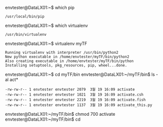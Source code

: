 envtester@DataLX01:~$ which pip
~~~
/usr/local/bin/pip
~~~
envtester@DataLX01:~$ which virtualenv
~~~
/usr/bin/virtualenv
~~~
envtester@DataLX01:~$ virtualenv myTF
~~~
Running virtualenv with interpreter /usr/bin/python2
New python executable in /home/envtester/myTF/bin/python2
Also creating executable in /home/envtester/myTF/bin/python
Installing setuptools, pkg_resources, pip, wheel...done.
~~~
envtester@DataLX01:~$ cd myTF/bin
envtester@DataLX01:~/myTF/bin$ ls -al act*
~~~
-rw-rw-r-- 1 envtester envtester 2079  3월 19 16:09 activate
-rw-rw-r-- 1 envtester envtester 1021  3월 19 16:09 activate.csh
-rw-rw-r-- 1 envtester envtester 2219  3월 19 16:09 activate.fish
-rw-rw-r-- 1 envtester envtester 1137  3월 19 16:09 activate_this.py
~~~
envtester@DataLX01:~/myTF/bin$ chmod 700 activate
envtester@DataLX01:~/myTF/bin$ cd
~~~
